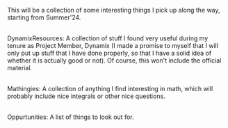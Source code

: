 This will be a collection of some interesting things I pick up along the way, starting from Summer'24. <br> <br>

DynamixResources: A collection of stuff I found very useful during my tenure as Project Member, Dynamix (I made a promise to myself that I will only put up stuff that I have done properly, so that I have a solid idea of whether it is actually good or not). Of course, this won't include the official material. <br><br>

Mathingies: A collection of anything I find interesting in math, which will probably include nice integrals or other nice questions. <br><br>

Oppurtunities: A list of things to look out for.

